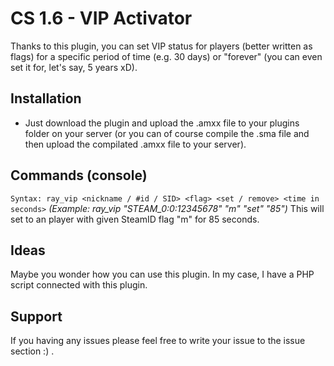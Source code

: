 # CS 1.6 - VIP Activator
Thanks to this plugin, you can set VIP status for players (better written as flags) for a specific period of time (e.g. 30 days) or "forever" (you can even set it for, let's say, 5 years xD).

## Installation
- Just download the plugin and upload the .amxx file to your plugins folder on your server (or you can of course compile the .sma file and then upload the compilated .amxx file to your server).

## Commands (console)
`Syntax: ray_vip <nickname / #id / SID> <flag> <set / remove> <time in seconds>`
*(Example: ray_vip "STEAM_0:0:12345678" "m" "set" "85")*
This will set to an player with given SteamID flag "m" for 85 seconds.

## Ideas
Maybe you wonder how you can use this plugin. In my case, I have a PHP script connected with this plugin.

## Support
If you having any issues please feel free to write your issue to the issue section :) .